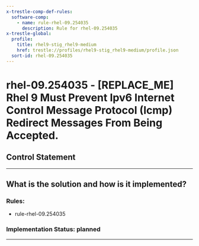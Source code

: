 ```yaml
---
x-trestle-comp-def-rules:
  software-comp:
    - name: rule-rhel-09.254035
      description: Rule for rhel-09.254035
x-trestle-global:
  profile:
    title: rhel9-stig_rhel9-medium
    href: trestle://profiles/rhel9-stig_rhel9-medium/profile.json
  sort-id: rhel-09.254035
---
```


# rhel-09.254035 - \[REPLACE_ME\] Rhel 9 Must Prevent Ipv6 Internet Control Message Protocol (Icmp) Redirect Messages From Being Accepted.

## Control Statement

______________________________________________________________________

## What is the solution and how is it implemented?

<!-- For implementation status enter one of: implemented, partial, planned, alternative, not-applicable -->

<!-- Note that the list of rules under ### Rules: is read-only and changes will not be captured after assembly to JSON -->

<!-- Add control implementation description here for control: rhel-09.254035 -->

### Rules:

  - rule-rhel-09.254035

### Implementation Status: planned

______________________________________________________________________
